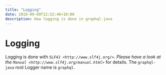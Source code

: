 ```yaml
---
title: "Logging"
date: 2018-09-09T12:52:46+10:00
description: How logging is done in graphql-java
---
```

# Logging

Logging is done with `SLF4J <http://www.slf4j.org/>`. _Please have a look at the `Manual <http://www.slf4j.org/manual.html>`_ for details.
The ``graphql-java`` root Logger name is ``graphql``.